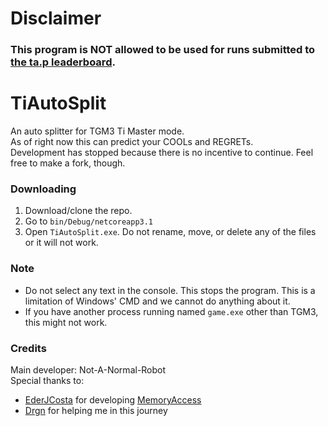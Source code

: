 # Disclaimer
### This program is NOT allowed to be used for runs submitted to [the ta.p leaderboard](https://theabsolute.plus).



# TiAutoSplit
 An auto splitter for TGM3 Ti Master mode.  
 As of right now this can predict your COOLs and REGRETs.  
 Development has stopped because there is no incentive to continue. Feel free to make a fork, though.

### Downloading
 1. Download/clone the repo.  
 2. Go to `bin/Debug/netcoreapp3.1`  
 3. Open `TiAutoSplit.exe`. Do not rename, move, or delete any of the files or it will not work.  

### Note
- Do not select any text in the console. This stops the program. This is a limitation of Windows' CMD and we cannot do anything about it.  
- If you have another process running named `game.exe` other than TGM3, this might not work.

### Credits
 Main developer: Not-A-Normal-Robot  
 Special thanks to:  
  - [EderJCosta](https://github.com/EderJCosta) for developing [MemoryAccess](https://github.com/EderJCosta/MemoryAccess)  
  - [Drgn](https://github.com/BttrDrgn) for helping me in this journey
